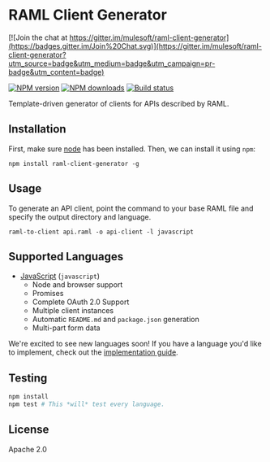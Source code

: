 # RAML Client Generator

[![Join the chat at https://gitter.im/mulesoft/raml-client-generator](https://badges.gitter.im/Join%20Chat.svg)](https://gitter.im/mulesoft/raml-client-generator?utm_source=badge&utm_medium=badge&utm_campaign=pr-badge&utm_content=badge)

[![NPM version][npm-image]][npm-url]
[![NPM downloads][downloads-image]][downloads-url]
[![Build status][travis-image]][travis-url]

Template-driven generator of clients for APIs described by RAML.

## Installation

First, make sure [node](http://nodejs.org) has been installed. Then, we can install it using `npm`:

```
npm install raml-client-generator -g
```

## Usage

To generate an API client, point the command to your base RAML file and specify the output directory and language.

```
raml-to-client api.raml -o api-client -l javascript
```

## Supported Languages

* [JavaScript](https://github.com/mulesoft-labs/raml-javascript-generator) (`javascript`)
  * Node and browser support
  * Promises
  * Complete OAuth 2.0 Support
  * Multiple client instances
  * Automatic `README.md` and `package.json` generation
  * Multi-part form data

We're excited to see new languages soon! If you have a language you'd like to implement, check out the [implementation guide](IMPLEMENTATION.md).

## Testing

```sh
npm install
npm test # This *will* test every language.
```

## License

Apache 2.0

[npm-image]: https://img.shields.io/npm/v/raml-client-generator.svg?style=flat
[npm-url]: https://npmjs.org/package/raml-client-generator
[downloads-image]: https://img.shields.io/npm/dm/raml-client-generator.svg?style=flat
[downloads-url]: https://npmjs.org/package/raml-client-generator
[travis-image]: https://img.shields.io/travis/mulesoft/raml-client-generator.svg?style=flat
[travis-url]: https://travis-ci.org/mulesoft/raml-client-generator
